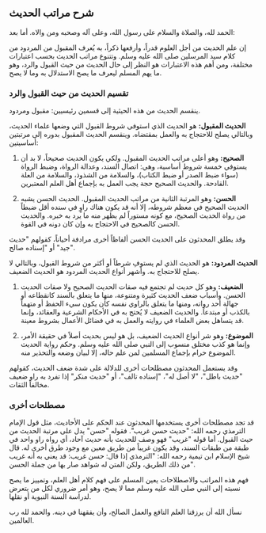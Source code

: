## شرح مراتب الحديث

الحمد لله، والصلاة والسلام على رسول الله، وعلى آله وصحبه ومن والاه. أما بعد:

إن علم الحديث من أجل العلوم قدراً، وأرفعها ذكراً، به يُعرف المقبول من المردود من كلام سيد المرسلين صلى الله عليه وسلم. وتتنوع مراتب الحديث بحسب اعتبارات مختلفة، ومن أهم هذه الاعتبارات هو النظر إلى حال الحديث من حيث القبول والرد، وهو ما يهم المسلم ليعرف ما يصح الاستدلال به وما لا يصح.

### تقسيم الحديث من حيث القبول والرد

ينقسم الحديث من هذه الحيثية إلى قسمين رئيسيين: مقبول ومردود.

**الحديث المقبول:** هو الحديث الذي استوفى شروط القبول التي وضعها علماء الحديث، وبالتالي يصلح للاحتجاج به والعمل بمقتضاه. وينقسم الحديث المقبول بدوره إلى مرتبتين أساسيتين:

1.  **الصحيح:** وهو أعلى مراتب الحديث المقبول. ولكي يكون الحديث صحيحاً، لا بد أن يستوفي خمسة شروط أساسية، وهي: اتصال السند، وعدالة الرواة، وضبط الرواة (سواء ضبط الصدر أو ضبط الكتاب)، والسلامة من الشذوذ، والسلامة من العلة القادحة. والحديث الصحيح حجة يجب العمل به بإجماع أهل العلم المعتبرين.

2.  **الحسن:** وهو المرتبة الثانية من مراتب الحديث المقبول. الحديث الحسن يشبه الحديث الصحيح في معظم شروطه، إلا أنه قد يكون هناك راوٍ في سنده أقل ضبطاً من رواة الحديث الصحيح، مع كونه مستوراً لم يظهر منه ما يرد به خبره. والحديث الحسن كالصحيح في الاحتجاج به وإن كان دونه في القوة.

وقد يطلق المحدثون على الحديث الحسن ألفاظاً أخرى مرادفة أحياناً، كقولهم "حديث جيد" أو "إسناده صالح".

**الحديث المردود:** هو الحديث الذي لم يستوفِ شرطاً أو أكثر من شروط القبول، وبالتالي لا يصلح للاحتجاج به. وأشهر أنواع الحديث المردود هو الحديث الضعيف.

1.  **الضعيف:** وهو كل حديث لم تجتمع فيه صفات الحديث الصحيح ولا صفات الحديث الحسن. وأسباب ضعف الحديث كثيرة ومتنوعة، منها ما يتعلق بالسند كانقطاعه أو جهالة أحد رواته، ومنها ما يتعلق بالراوي نفسه كأن يكون سيء الحفظ أو متهماً بالكذب أو مبتدعاً. والحديث الضعيف لا يُحتج به في الأحكام الشرعية والعقائد، وإنما قد يتساهل بعض العلماء في روايته والعمل به في فضائل الأعمال بشروط معينة.

2.  **الموضوع:** وهو شر أنواع الحديث الضعيف، بل هو ليس بحديث أصلاً في حقيقة الأمر، وإنما هو كذب مختلق منسوب إلى النبي صلى الله عليه وسلم. وحكم رواية الحديث الموضوع حرام بإجماع المسلمين لمن علم حاله، إلا لبيان وضعه والتحذير منه.

وقد يستعمل المحدثون مصطلحات أخرى للدلالة على شدة ضعف الحديث، كقولهم "حديث باطل"، "لا أصل له"، "إسناده تالف"، أو "حديث منكر" إذا تفرد به راو ضعيف مخالفاً الثقات.

### مصطلحات أخرى

قد تجد مصطلحات أخرى يستخدمها المحدثون عند الحكم على الأحاديث، مثل قول الإمام الترمذي رحمه الله: "حديث حسن غريب". فقوله "حسن" يدل على مرتبة الحديث من حيث القبول. أما قوله "غريب" فهو وصف للحديث بأنه حديث آحاد، أي رواه راو واحد في طبقة من طبقات السند، وقد يكون غريباً من طريق معين مع وجود طرق أخرى له. قال شيخ الإسلام ابن تيمية رحمه الله: "الترمذي إذا قال: حسن غريب: قد يعني به أنه غريب من ذلك الطريق، ولكن المتن له شواهد صار بها من جملة الحسن".

فهم هذه المراتب والاصطلاحات يعين المسلم على فهم كلام أهل العلم، وتمييز ما يصح نسبته إلى النبي صلى الله عليه وسلم مما لا يصح، وهو أمر ضروري لكل من يتعرض لدراسة السنة النبوية أو نقلها.

نسأل الله أن يرزقنا العلم النافع والعمل الصالح، وأن يفقهنا في دينه. والحمد لله رب العالمين.
